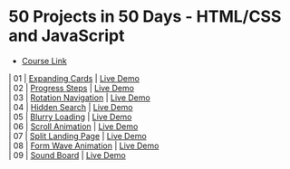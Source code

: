 # 50 Projects in 50 Days - HTML/CSS and JavaScript

- [Course Link](https://www.udemy.com/course/50-projects-50-days)

| 01 | [Expanding Cards](https://github.com/moouro/50Projects-In50Days/tree/main/expanding-cards)
| [Live Demo](https://xenodochial-panini-1f19ae.netlify.app/) <br>
| 02 | [Progress Steps](https://github.com/moouro/50Projects-In50Days/tree/main/progress-steps)
| [Live Demo](https://gifted-clarke-f0c2ee.netlify.app/) <br>
| 03 | [Rotation Navigation](https://github.com/moouro/50Projects-In50Days/tree/main/rotating-navigation)
| [Live Demo](https://competent-wiles-bf8aa0.netlify.app/) <br>
| 04 | [Hidden Search](https://github.com/moouro/50Projects-In50Days/tree/main/hidden-search-widget)
| [Live Demo](https://dazzling-clarke-e48ce0.netlify.app/) <br>
| 05 | [Blurry Loading](https://github.com/moouro/50Projects-In50Days/tree/main/blurry-loading)
| [Live Demo](https://goofy-aryabhata-9039af.netlify.app/) <br>
| 06 | [Scroll Animation](https://github.com/moouro/50Projects-In50Days/tree/main/blurry-loading)
| [Live Demo](https://festive-pare-6172a0.netlify.app/) <br>
| 07 | [Split Landing Page](https://github.com/moouro/50Projects-In50Days/tree/main/split-landing-page)
| [Live Demo](https://vibrant-roentgen-86e8b5.netlify.app/) <br>
| 08 | [Form Wave Animation](https://github.com/moouro/50Projects-In50Days/tree/main/form-wave-animation)
| [Live Demo](https://vigorous-noyce-46f0f8.netlify.app/) <br>
| 09 | [Sound Board](https://github.com/moouro/50Projects-In50Days/tree/main/sound-board)
| [Live Demo](https://sharp-lewin-c88a6c.netlify.app/) <br>
